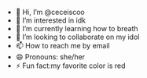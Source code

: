 - 👋 Hi, I’m @ceceiscoo
- 👀 I’m interested in idk
- 🌱 I’m currently learning how to breath
- 💞️ I’m looking to collaborate on my idol
- 📫 How to reach me by email
- 😄 Pronouns: she/her
- ⚡ Fun fact:my favorite color is red

<!---
ceceiscoo/ceceiscoo is a ✨ special ✨ repository because its `README.md` (this file) appears on your GitHub profile.
You can click the Preview link to take a look at your changes.
--->

